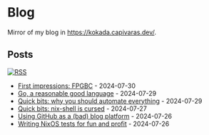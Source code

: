 # Blog

Mirror of my blog in https://kokada.capivaras.dev/.

## Posts

[![RSS](https://img.shields.io/badge/RSS-FFA562?style=for-the-badge&logo=rss&logoColor=white)](https://raw.githubusercontent.com/thiagokokada/blog/main/rss.xml)

- [First impressions: FPGBC](2024-07-30/01-first-impressions-fpgbc.md) - 2024-07-30
- [Go, a reasonable good language](2024-07-29/02-go-a-reasonable-good-language.md) - 2024-07-29
- [Quick bits: why you should automate everything](2024-07-29/01-quick-bits-why-you-should-automate-everything.md) - 2024-07-29
- [Quick bits: nix-shell is cursed](2024-07-27/01-quick-bits-nix-shell-is-cursed.md) - 2024-07-27
- [Using GitHub as a (bad) blog platform](2024-07-26/02-using-github-as-a-bad-blog-platform.md) - 2024-07-26
- [Writing NixOS tests for fun and profit](2024-07-26/01-writing-nixos-tests-for-fun-and-profit.md) - 2024-07-26
